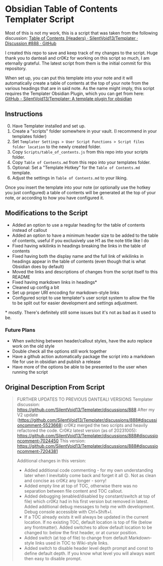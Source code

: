 # Obsidian Table of Contents Templater Script

Most of this is not my work, this is a script that was taken from the following discussion: [Table of Contents (Headers) · SilentVoid13/Templater · Discussion #888 · GitHub](https://github.com/SilentVoid13/Templater/discussions/888#discussioncomment-7204381)

I created this repo to save and keep track of my changes to the script. Huge thank you to danteali and cr0Kz for working on this script so much, I am eternally grateful. The latest script from them is the initial commit for this repository.

When set up, you can put this template into your note and it will automatically create a table of contents at the top of your note from the various headings that are in said note. As the name might imply, this script requires the Templater Obsidian Plugin, which you can get from here: [GitHub - SilentVoid13/Templater: A template plugin for obsidian](https://github.com/SilentVoid13/Templater)


## Instructions

0. Have Templater installed and set up.
1. Create a "scripts" folder somewhere in your vault. (I recommend in your templates folder)
2. Set `Templater Settings > User Script Functions > Script files folder location` to the newly created folder.
3. Copy `Scripts/table_of_contents.js` from this repo into your scripts folder.
4. Copy `Table of Contents.md` from this repo into your templates folder.
5. Optional: Set a "Template Hotkey" for the `Table of Contents.md` template.
6. Adjust the settings in `Table of Contents.md` to your liking.

Once you insert the template into your note (or optionally use the hotkey you just configured) a table of contents will be generated at the top of your note, or according to how you have configured it.


## Modifications to the Script

- Added an option to use a regular heading for the table of contents instead of callout
- Added an option to have a minimum header size to be added to the table of contents, useful if you exclusively use H1 as the note title like I do
- Fixed having wikilinks in headings breaking the links in the table of contents
- Fixed having both the display name and the full link of wikilinks in headings appear in the table of contents (even though that is what Obsidian does by default)
- Moved the links and descriptions of changes from the script itself to this README
- Fixed having markdown links in headings*
- Cleaned up config a bit
- Set up proper URI encoding for markdown-style links
- Configured script to use templater's user script system to allow the file to be split out for easier development and settings adjustment.

\* mostly. There's definitely still some issues but it's not as bad as it used to be.


### Future Plans
- When switching between header/callout styles, have the auto replace work on the old style
- Double check all the options still work together
- Have a github action automatically package the script into a markdown file for use in obsidian and publish a release
- Have more of the options be able to be presented to the user when running the script


## Original Description From Script

> FURTHER UPDATES TO PREVIOUS DANTEALI VERSIONS
> Templater discussion: https://github.com/SilentVoid13/Templater/discussions/888
> After my V2 update (https://github.com/SilentVoid13/Templater/discussions/888#discussioncomment-5523668) cr0Kz merged the two scripts and heavily refactored the code. 
> Cr0Kz latest version (as of 20231005): https://github.com/SilentVoid13/Templater/discussions/888#discussioncomment-7024450
> This version: https://github.com/SilentVoid13/Templater/discussions/888#discussioncomment-7204381
>
> Additional changes in this version:
>  - Added additional code commenting - for my own understanding later when I inevitably come back and forget it all 😉.
>    Not as clean and concise as cr0Kz any longer - sorry!
>  - Added empty line at top of TOC, otherwise there was no separation between file content and TOC callout.
>  - Added debugging (enabled/disabled by constant/switch at top of file) which cr0Kz had in his first version but removed in latest.
>    Added additional debug messages to help me with development. Debug console accessible with Ctrl+Shift+I.
>  - If a TOC already exists it will always be updated in the current location. If no existing TOC, default location is top of file (below
>    any frontmatter). 
>    Added switches to allow default location to be changed to: below the first header, or at cursor position.
>  - Added switch (at top of file) to change from default Markdown-style links used in TOC to Wiki-style links.
>  - Added switch to disable header level depth prompt and const to define default depth. If you know what level you will always want then easy to disable prompt.
